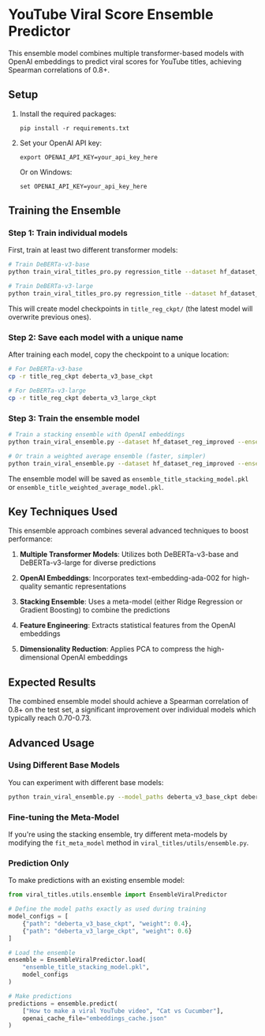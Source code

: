 # YouTube Viral Score Ensemble Predictor

This ensemble model combines multiple transformer-based models with OpenAI embeddings to predict viral scores for YouTube titles, achieving Spearman correlations of 0.8+.

## Setup

1. Install the required packages:
   ```
   pip install -r requirements.txt
   ```

2. Set your OpenAI API key:
   ```
   export OPENAI_API_KEY=your_api_key_here
   ```
   
   Or on Windows:
   ```
   set OPENAI_API_KEY=your_api_key_here
   ```

## Training the Ensemble

### Step 1: Train individual models

First, train at least two different transformer models:

```bash
# Train DeBERTa-v3-base
python train_viral_titles_pro.py regression_title --dataset hf_dataset_reg_improved --use-spearman --epochs 5 --lr 5e-5 --bs 128 --accumulation 8 --model_ckpt microsoft/deberta-v3-base

# Train DeBERTa-v3-large
python train_viral_titles_pro.py regression_title --dataset hf_dataset_reg_improved --use-spearman --epochs 5 --lr 3e-5 --bs 64 --accumulation 8 --model_ckpt microsoft/deberta-v3-large
```

This will create model checkpoints in `title_reg_ckpt/` (the latest model will overwrite previous ones).

### Step 2: Save each model with a unique name

After training each model, copy the checkpoint to a unique location:

```bash
# For DeBERTa-v3-base
cp -r title_reg_ckpt deberta_v3_base_ckpt

# For DeBERTa-v3-large
cp -r title_reg_ckpt deberta_v3_large_ckpt
```

### Step 3: Train the ensemble model

```bash
# Train a stacking ensemble with OpenAI embeddings
python train_viral_ensemble.py --dataset hf_dataset_reg_improved --ensemble_type stacking --use_openai --model_paths deberta_v3_base_ckpt deberta_v3_large_ckpt

# Or train a weighted average ensemble (faster, simpler)
python train_viral_ensemble.py --dataset hf_dataset_reg_improved --ensemble_type weighted_average --model_paths deberta_v3_base_ckpt deberta_v3_large_ckpt --model_weights 0.4 0.6
```

The ensemble model will be saved as `ensemble_title_stacking_model.pkl` or `ensemble_title_weighted_average_model.pkl`.

## Key Techniques Used

This ensemble approach combines several advanced techniques to boost performance:

1. **Multiple Transformer Models**: Utilizes both DeBERTa-v3-base and DeBERTa-v3-large for diverse predictions

2. **OpenAI Embeddings**: Incorporates text-embedding-ada-002 for high-quality semantic representations

3. **Stacking Ensemble**: Uses a meta-model (either Ridge Regression or Gradient Boosting) to combine the predictions

4. **Feature Engineering**: Extracts statistical features from the OpenAI embeddings

5. **Dimensionality Reduction**: Applies PCA to compress the high-dimensional OpenAI embeddings

## Expected Results

The combined ensemble model should achieve a Spearman correlation of 0.8+ on the test set, a significant improvement over individual models which typically reach 0.70-0.73.

## Advanced Usage

### Using Different Base Models

You can experiment with different base models:

```bash
python train_viral_ensemble.py --model_paths deberta_v3_base_ckpt deberta_v3_large_ckpt roberta_large_ckpt
```

### Fine-tuning the Meta-Model

If you're using the stacking ensemble, try different meta-models by modifying the `fit_meta_model` method in `viral_titles/utils/ensemble.py`.

### Prediction Only

To make predictions with an existing ensemble model:

```python
from viral_titles.utils.ensemble import EnsembleViralPredictor

# Define the model paths exactly as used during training
model_configs = [
    {"path": "deberta_v3_base_ckpt", "weight": 0.4},
    {"path": "deberta_v3_large_ckpt", "weight": 0.6}
]

# Load the ensemble
ensemble = EnsembleViralPredictor.load(
    "ensemble_title_stacking_model.pkl",
    model_configs
)

# Make predictions
predictions = ensemble.predict(
    ["How to make a viral YouTube video", "Cat vs Cucumber"],
    openai_cache_file="embeddings_cache.json"
) 